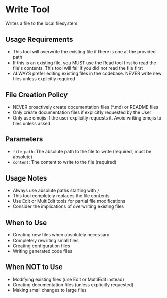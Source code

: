 # Write Tool

Writes a file to the local filesystem.

## Usage Requirements

- This tool will overwrite the existing file if there is one at the provided path
- If this is an existing file, you MUST use the Read tool first to read the file's contents. This tool will fail if you did not read the file first
- ALWAYS prefer editing existing files in the codebase. NEVER write new files unless explicitly required

## File Creation Policy

- NEVER proactively create documentation files (*.md) or README files
- Only create documentation files if explicitly requested by the User
- Only use emojis if the user explicitly requests it. Avoid writing emojis to files unless asked

## Parameters

- `file_path`: The absolute path to the file to write (required, must be absolute)
- `content`: The content to write to the file (required)

## Usage Notes

- Always use absolute paths starting with `/`
- This tool completely replaces the file contents
- Use Edit or MultiEdit tools for partial file modifications
- Consider the implications of overwriting existing files

## When to Use

- Creating new files when absolutely necessary
- Completely rewriting small files
- Creating configuration files
- Writing generated code files

## When NOT to Use

- Modifying existing files (use Edit or MultiEdit instead)
- Creating documentation files (unless explicitly requested)
- Making small changes to large files